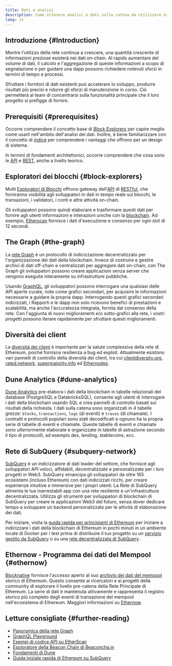 ```yaml
---
title: Dati e analisi
description: Come ottenere analisi e dati sulla catena da utilizzare nelle dapp
lang: it
---
```


## Introduzione {#Introduction}

Mentre l'utilizzo della rete continua a crescere, una quantità crescente di informazioni preziose esisterà nei dati on-chain. Al rapido aumentare del volume di dati, il calcolo e l'aggregazione di queste informazioni a scopo di segnalazione o per guidare una dapp possono richiedere notevoli sforzi in termini di tempo e processi.

Sfruttare i fornitori di dati esistenti può accelerare lo sviluppo, produrre risultati più precisi e ridurre gli sforzi di manutenzione in corso. Ciò permetterà al team di concentrarsi sulla funzionalità principale che il loro progetto si prefigge di fornire.

## Prerequisiti {#prerequisites}

Occorre comprendere il concetto base di [Block Explorers](/developers/docs/data-and-analytics/block-explorers/) per capire meglio come usarli nell'ambito dell'analisi dei dati. Inoltre, è bene familiarizzare con il concetto di [indice](/glossary/#index) per comprendere i vantaggi che offrono per un design di sistema.

In termini di fondamenti architettonici, occorre comprendere che cosa sono le [API](https://www.wikipedia.org/wiki/API) e [REST](https://www.wikipedia.org/wiki/Representational_state_transfer), anche a livello teorico.

## Esploratori dei blocchi {#block-explorers}

Molti [Esploratori di Blocchi](/developers/docs/data-and-analytics/block-explorers/) offrono gateway dell'[API](https://www.wikipedia.org/wiki/API) di [RESTful](https://www.wikipedia.org/wiki/Representational_state_transfer), che forniranno visibilità agli sviluppatori in dati in tempo reale sui blocchi, le transazioni, i validatori, i conti e altre attività on-chain.

Gli sviluppatori possono quindi elaborare e trasformare questi dati per fornire agli utenti informazioni e interazioni uniche con la [blockchain](/glossary/#blockchain). Ad esempio, [Etherscan](https://etherscan.io) fornisce i dati d'esecuzione e consenso per ogni slot di 12 secondi.

## The Graph {#the-graph}

La [rete Graph](https://thegraph.com/) è un protocollo di indicizzazione decentralizzato per l'organizzazione dei dati della blockchain. Invece di costruire e gestire archivi di dati off-chain e centralizzati per aggregare dati on-chain, con The Graph gli sviluppatori possono creare applicazioni senza server che vengono eseguite interamente su infrastrutture pubbliche.

Usando [GraphQL](https://graphql.org/), gli sviluppatori possono interrogare una qualsiasi delle API aperte curate, note come grafici secondari, per acquisire le informazioni necessarie a guidare la propria dapp. Interrogando questi grafici secondari indicizzati, i Rapporti e le dapp non solo ricevono benefici di prestazioni e scalabilità, ma anche l'accuratezza integrata, fornita dal consenso della rete. Con l'aggiunta di nuovi miglioramenti e/o sotto-grafici alla rete, i vostri progetti possono iterare rapidamente per sfruttare questi miglioramenti.

## Diversità dei client

La [diversità dei client](/developers/docs/nodes-and-clients/client-diversity/) è importante per la salute complessiva della rete di Ethereum, poiché fornisce resilienza a bug ed exploit. Attualmente esistono vari pannelli di controllo della diversità del client, tra cui [clientdiversity.org](https://clientdiversity.org/), [rated.network](https://www.rated.network), [supermajority.info](https://supermajority.info//) ed [Ethernodes](https://ethernodes.org/).

## Dune Analytics {#dune-analytics}

[Dune Analytics](https://dune.com/) pre-elabora i dati della blockchain in tabelle relazionali del database (PostgreSQL e DatabricksSQL), consente agli utenti di interrogare i dati della blockchain usando SQL e crea pannelli di controllo basati sui risultati della richiesta. I dati sulla catena sono organizzati in 4 tabelle grezze: `blocks`, `transactions`, `logs` (di eventi) e `traces` (di chiamate). I contratti e protocolli popolari sono stati decodificati e ognuno ha la propria serie di tabelle di eventi e chiamate. Queste tabelle di eventi e chiamate sono ulteriormente elaborate e organizzate in tabelle di astrazione secondo il tipo di protocolli, ad esempio dex, lending, stablecoins, ecc.

## Rete di SubQuery {#subquery-network}

[SubQuery](https://subquery.network/) è un indicizzatore di dati leader del settore, che fornisce agli sviluppatori API veloci, affidabili, decentralizzate e personalizzate per i loro progetti in Web3. SubQuery emancipa gli sviluppatori da oltre 165 ecosistemi (incluso Ethereum) con dati indicizzati ricchi, per creare esperienze intuitive e immersive per i propri utenti. La Rete di SubQuery alimenta le tue inarrestabili app con una rete resiliente e un'infrastruttura decentralizzata. Utilizza gli strumenti per sviluppatori di blockchain di SubQuery per creare le applicazioni Web3 del futuro, senza dover dedicare tempo a sviluppare un backend personalizzato per le attività di elaborazione dei dati.

Per iniziare, visita la [guida rapida per principianti di Ethereum](https://academy.subquery.network/quickstart/quickstart_chains/ethereum-gravatar.html) per iniziare a indicizzare i dati della blockchain di Ethereum in pochi minuti in un ambiente locale di Docker per i test prima di distribuire il tuo progetto su un [servizio gestito da SubQuery](https://managedservice.subquery.network/) o su una [rete decentralizzata di SubQuery](https://app.subquery.network/dashboard).

## Ethernow - Programma dei dati del Mempool {#ethernow}
[Blocknative](https://www.blocknative.com/) fornisce l'accesso aperto al suo [archivio dei dati del mempool](https://www.ethernow.xyz/mempool-data-archive) storico di Ethereum. Questo consente ai ricercatori e ai progetti della community di esplorare il livello pre-catena della Rete Principale di Ethereum. La serie di dati è mantenuta attivamente e rappresenta il registro storico più completo degli eventi di transazione del mempool nell'ecosistema di Ethereum. Maggiori informazioni su [Ethernow](https://www.ethernow.xyz/).

## Letture consigliate {#further-reading}

- [Panoramica della rete Graph](https://thegraph.com/docs/en/about/network/)
- [GraphQL Playground](https://thegraph.com/explorer/subgraph/graphprotocol/graph-network-mainnet?version=current)
- [Esempi di codice API su EtherScan](https://etherscan.io/apis#contracts)
- [Esploratore della Beacon Chain di Beaconcha.in](https://beaconcha.in)
- [Fondamenti di Dune](https://docs.dune.com/#dune-basics)
- [Guida iniziale rapida di Ethereum su SubQuery](https://academy.subquery.network/indexer/quickstart/quickstart_chains/ethereum-gravatar.html)

